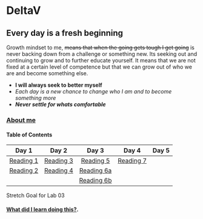 # DeltaV
## Every day is a fresh beginning

Growth mindset to me, ~~means that when the going gets tough I get going~~ is never backing down from a challenge or something new. Its seeking out and continuing to grow and to further educate yourself. It means that we are not fixed at a certain level of competence but that we can grow out of who we are and become something else. 
- **I will always seek to better myself**
-  *Each day is a new chance to change who I am and to become something more* 
- ***Never settle for whats comfortable*** 

### [About me](AboutMe.md)

#### Table of Contents


|Day 1                       | Day 2                     | Day 3                      |  Day 4                   |  Day 5      |
|:-----:                     |:-----:                    |:-----:                     |  :-----:                 |:-----:      |
|[Reading 1](Reading-01.md)  |[Reading 3](Reading-03.md) |[Reading 5](Reading-05.md)  |[Reading 7](Reading-07.md)|             |
|[Reading 2](Reading-02.md)  |[Reading 4](Reading-04.md) |[Reading 6a](Reading-06a.md)|   	                     |   	       |
|   	                     |   	                     |[Reading 6b](Reading-06b.md)|   	                     |   	       |  




Stretch Goal for Lab 03
#### [What did I learn doing this?](WhatILearned.md).